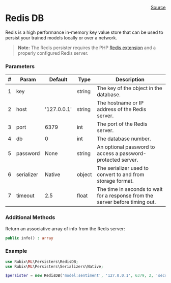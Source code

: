 <span style="float:right;"><a href="https://github.com/RubixML/RubixML/blob/master/src/Persisters/RedisDB.php">Source</a></span>

# Redis DB
Redis is a high performance in-memory key value store that can be used to persist your trained models locally or over a network.

> **Note:** The Redis persister requires the PHP [Redis extension](https://github.com/phpredis/phpredis) and a properly configured Redis server.

### Parameters
| # | Param | Default | Type | Description |
|---|---|---|---|---|
| 1 | key | | string | The key of the object in the database. |
| 2 | host | '127.0.0.1' | string | The hostname or IP address of the Redis server. |
| 3 | port | 6379 | int | The port of the Redis server. |
| 4 | db | 0 | int | The database number. |
| 5 | password | None | string | An optional password to access a password-protected server. |
| 6 | serializer | Native | object | The serializer used to convert to and from storage format. |
| 7 | timeout | 2.5 | float | The time in seconds to wait for a response from the server before timing out. |

### Additional Methods
Return an associative array of info from the Redis server:
```php
public info() : array
```

### Example
```php
use Rubix\ML\Persisters\RedisDB;
use Rubix\ML\Persisters\Serializers\Native;

$persister = new RedisDB('model:sentiment', '127.0.0.1', 6379, 2, 'secret', new Native(), 2.5);
```